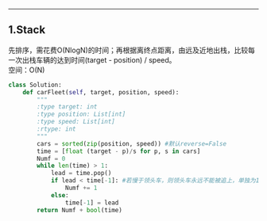 -------------------------------
## 1.Stack  
先排序，需花费O(NlogN)的时间；再根据离终点距离，由远及近地出栈，比较每一次出栈车辆的达到时间(target - position) / speed。  
空间：O(N)  
```py
class Solution:
    def carFleet(self, target, position, speed):
        """
        :type target: int
        :type position: List[int]
        :type speed: List[int]
        :rtype: int
        """
        cars = sorted(zip(position, speed)) #默认reverse=False
        time = [float (target - p)/s for p, s in cars]
        Numf = 0
        while len(time) > 1:
            lead = time.pop()
            if lead < time[-1]: #若慢于领头车，则领头车永远不能被追上，单独为1个车队
                Numf += 1
            else:
                time[-1] = lead
        return Numf + bool(time)
```

